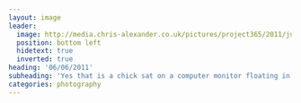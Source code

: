 ```yaml
---
layout: image
leader:
  image: http://media.chris-alexander.co.uk/pictures/project365/2011/jun/06/060611.jpg
  position: bottom left
  hidetext: true
  inverted: true
heading: '06/06/2011'
subheading: 'Yes that is a chick sat on a computer monitor floating in the canal'
categories: photography
---
```

